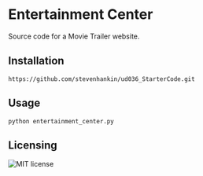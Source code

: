 # Entertainment Center
Source code for a Movie Trailer website.

## Installation
```
https://github.com/stevenhankin/ud036_StarterCode.git
```
## Usage
```buildoutcfg
python entertainment_center.py
```

## Licensing
![MIT license](https://opensource.org/licenses/MIT)
